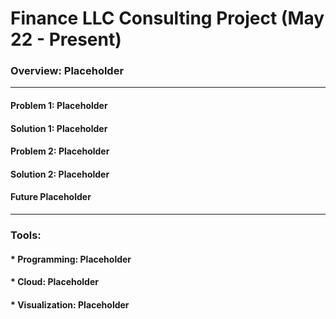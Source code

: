 # Finance LLC Consulting Project (May 22 - Present)
### Overview: Placeholder
___
#### Problem 1: Placeholder
#### Solution 1: Placeholder
#### Problem 2: Placeholder
#### Solution 2: Placeholder
#### Future Placeholder
___
### Tools:
#### * Programming: Placeholder
#### * Cloud: Placeholder
#### * Visualization: Placeholder

